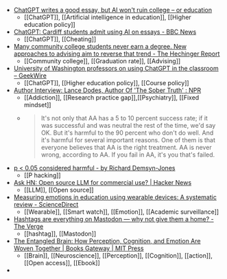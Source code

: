 - [ChatGPT writes a good essay, but AI won't ruin college – or education](https://www.usatoday.com/story/opinion/2023/04/07/colleges-should-embrace-chatgpt-ai-academic-potential/11569735002/)
	- [[ChatGPT]], [[Artificial intelligence in education]], [[Higher education policy]]
- [ChatGPT: Cardiff students admit using AI on essays - BBC News](https://www.bbc.com/news/uk-wales-65167321)
	- [[ChatGPT]], [[Cheating]]
- [Many community college students never earn a degree. New approaches to advising aim to reverse that trend - The Hechinger Report](https://hechingerreport.org/many-community-college-students-never-earn-a-degree-new-approaches-to-advising-aim-to-reverse-that-trend/)
	- [[Community college]], [[Graduation rate]], [[Advising]]
- [University of Washington professors on using ChatGPT in the classroom – GeekWire](https://www.geekwire.com/2023/university-of-washington-professors-on-using-chatgpt-in-the-classroom/)
	- [[ChatGPT]], [[Higher education policy]], [[Course policy]]
- [Author Interview: Lance Dodes, Author Of 'The Sober Truth' : NPR](https://www.npr.org/2014/03/23/291405829/with-sobering-science-doctor-debunks-12-step-recovery)
	- [[Addiction]], [[Research practice gap]],[[Psychiatry]], [[Fixed mindset]]
	- >It's not only that AA has a 5 to 10 percent success rate; if it was successful and was neutral the rest of the time, we'd say OK. But it's harmful to the 90 percent who don't do well. And it's harmful for several important reasons. One of them is that everyone believes that AA is the right treatment. AA is never wrong, according to AA. If you fail in AA, it's you that's failed.
- [p < 0.05 considered harmful - by Richard Demsyn-Jones](https://simplicityissota.substack.com/p/p-005-considered-harmful)
	- [[P hacking]]
- [Ask HN: Open source LLM for commercial use? | Hacker News](https://news.ycombinator.com/item?id=35512338)
	- [[LLM]], [[Open source]]
- [Measuring emotions in education using wearable devices: A systematic review - ScienceDirect](https://www.sciencedirect.com/science/article/abs/pii/S036013152300074X?dgcid=rss_sd_all)
	- [[Wearable]], [[Smart watch]], [[Emotion]], [[Academic surveillance]]
- [Hashtags are everything on Mastodon — why not give them a home? - The Verge](https://www.theverge.com/23673125/mastodon-separate-tags-hashtag-navigation-accessibility)
	- [[hashtag]], [[Mastodon]]
- [The Entangled Brain: How Perception, Cognition, and Emotion Are Woven Together | Books Gateway | MIT Press](https://direct.mit.edu/books/oa-monograph/5490/The-Entangled-BrainHow-Perception-Cognition-and)
	- [[Brain]], [[Neuroscience]], [[Perception]], [[Cognition]], [[action]], [[Open access]], [[Ebook]]
-